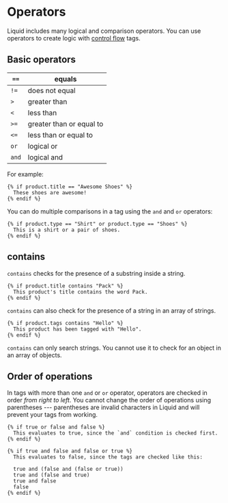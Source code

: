 Operators
=========

Liquid includes many logical and comparison operators. You can use operators to create logic with [control flow](https://shopify.github.io/liquid/tags/control-flow/) tags.

Basic operators
---------------

| `==` | equals |
| --- |  --- |
| `!=` | does not equal |
| `>` | greater than |
| `<` | less than |
| `>=` | greater than or equal to |
| `<=` | less than or equal to |
| `or` | logical or |
| `and` | logical and |

For example:

```
{% if product.title == "Awesome Shoes" %}
  These shoes are awesome!
{% endif %}

```

You can do multiple comparisons in a tag using the `and` and `or` operators:

```
{% if product.type == "Shirt" or product.type == "Shoes" %}
  This is a shirt or a pair of shoes.
{% endif %}

```

contains
--------

`contains` checks for the presence of a substring inside a string.

```
{% if product.title contains "Pack" %}
  This product's title contains the word Pack.
{% endif %}

```

`contains` can also check for the presence of a string in an array of strings.

```
{% if product.tags contains "Hello" %}
  This product has been tagged with "Hello".
{% endif %}

```

`contains` can only search strings. You cannot use it to check for an object in an array of objects.

Order of operations
-------------------

In tags with more than one `and` or `or` operator, operators are checked in order *from right to left*. You cannot change the order of operations using parentheses --- parentheses are invalid characters in Liquid and will prevent your tags from working.

```
{% if true or false and false %}
  This evaluates to true, since the `and` condition is checked first.
{% endif %}

```

```
{% if true and false and false or true %}
  This evaluates to false, since the tags are checked like this:

  true and (false and (false or true))
  true and (false and true)
  true and false
  false
{% endif %}
```